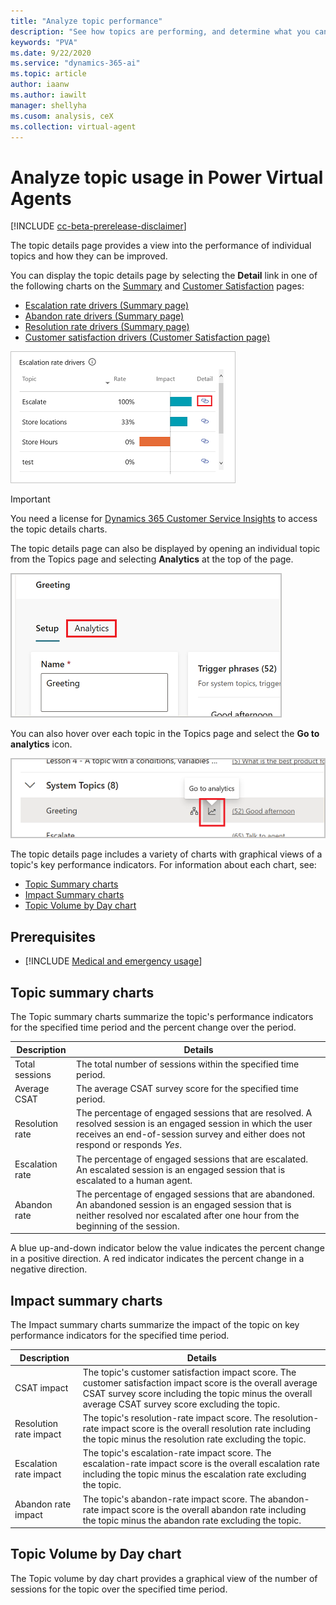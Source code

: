 ```yaml
---
title: "Analyze topic performance"
description: "See how topics are performing, and determine what you can do to improve customer satisfaction."
keywords: "PVA"
ms.date: 9/22/2020
ms.service: "dynamics-365-ai"
ms.topic: article
author: iaanw
ms.author: iawilt
manager: shellyha
ms.cusom: analysis, ceX
ms.collection: virtual-agent
---
```


# Analyze topic usage in Power Virtual Agents



[!INCLUDE [cc-beta-prerelease-disclaimer](includes/cc-beta-prerelease-disclaimer.md)]


The topic details page provides a view into the performance of individual topics and how they can be improved.



You can display the topic details page by selecting the **Detail** link in one of the following charts on the [Summary](analytics-summary.md) and [Customer Satisfaction](analytics-CSAT.md) pages:


* [Escalation rate drivers (Summary page)](analytics-summary.md#escalation-rate-drivers-chart)
* [Abandon rate drivers (Summary page)](analytics-summary.md#abandon-rate-drivers-chart)
* [Resolution rate drivers (Summary page)](analytics-summary.md#resolution-rate-drivers-chart)
* [Customer satisfaction drivers (Customer Satisfaction page)](analytics-CSAT.md#customer-satisfaction-drivers-chart)

![Topic details link](media/topic-details-link.png)

>[!IMPORTANT]
>You need a license for [Dynamics 365 Customer Service Insights](/dynamics365/ai/customer-service-insights/licensing-case-capacity) to access the topic details charts.


The topic details page can also be displayed by opening an individual topic from the Topics page and selecting **Analytics** at the top of the page.

![From the Topic details page, select the Analytics tab](media/analytics-topics-details.png)

You can also hover over each topic in the Topics page and select the **Go to analytics** icon. 

![Hovering shows the Go to analytics icon](media/analytics-topics.png)

The topic details page includes a variety of charts with graphical views of a topic's key performance indicators. For information about each chart, see:

* [Topic Summary charts](#topic-summary-charts)
* [Impact Summary charts](#impact-summary-charts)
* [Topic Volume by Day chart](#topic-volume-by-day-chart)

## Prerequisites

- [!INCLUDE [Medical and emergency usage](includes/pva-usage-limitations.md)]


## Topic summary charts

The Topic summary charts summarize the topic's performance indicators for the specified time period and the percent change over the period.

Description | Details
----------- | -------
Total sessions | The total number of sessions within the specified time period.
Average CSAT | The average CSAT survey score for the specified time period.
Resolution rate | The percentage of engaged sessions that are resolved. A resolved session is an engaged session in which the user receives an end-of-session survey and either does not respond or responds *Yes*.
Escalation rate | The percentage of engaged sessions that are escalated. An escalated session is an engaged session that is escalated to a human agent.
Abandon rate | The percentage of engaged sessions that are abandoned. An abandoned session is an engaged session that is neither resolved nor escalated after one hour from the beginning of the session.

A blue up-and-down indicator below the value indicates the percent change in a positive direction. A red indicator indicates the percent change in a negative direction.

## Impact summary charts

The Impact summary charts summarize the impact of the topic on key performance indicators for the specified time period.

Description | Details
----------- | -------
CSAT impact | The topic's customer satisfaction impact score. The customer satisfaction impact score is the overall average CSAT survey score including the topic minus the overall average CSAT survey score excluding the topic.
Resolution rate impact | The topic's resolution-rate impact score. The resolution-rate impact score is the overall resolution rate including the topic minus the resolution rate excluding the topic.
Escalation rate impact | The topic's escalation-rate impact score. The escalation-rate impact score is the overall escalation rate including the topic minus the escalation rate excluding the topic.
Abandon rate impact | The topic's abandon-rate impact score. The abandon-rate impact score is the overall abandon rate including the topic minus the abandon rate excluding the topic.

## Topic Volume by Day chart

The Topic volume by day chart provides a graphical view of the number of sessions for the topic over the specified time period.
